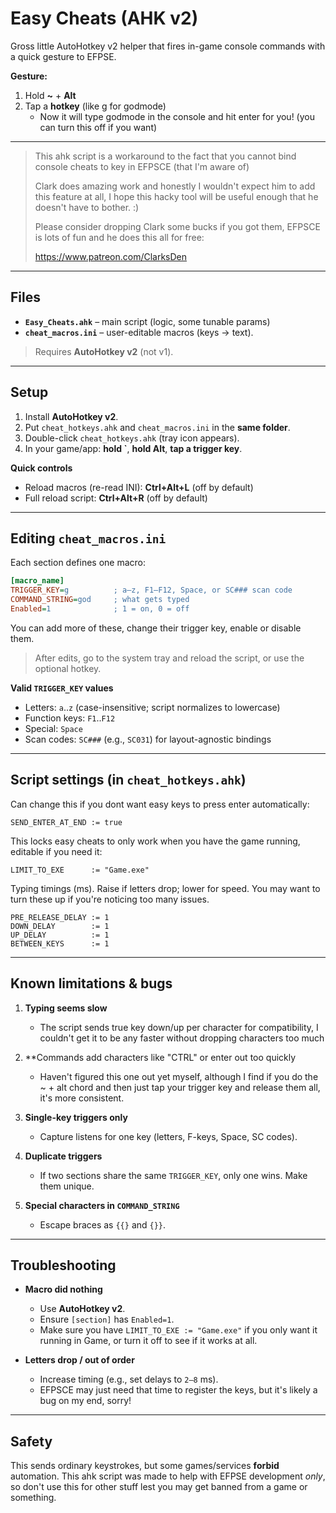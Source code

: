 # Easy Cheats (AHK v2)

Gross little AutoHotkey v2 helper that fires in-game console commands with a quick gesture to EFPSE.  

**Gesture:** 
1. Hold **~** + **Alt**
2. Tap a **hotkey** (like g for godmode)
   * Now it will type godmode in the console and hit enter for you! (you can turn this off if you want)
   
---

>This ahk script is a workaround to the fact that you cannot bind console cheats to key in EFPSCE (that I'm aware of)
>
>Clark does amazing work and honestly I wouldn't expect him to add this feature at all,
>I hope this hacky tool will be useful enough that he doesn't have to bother. :)
>
>Please consider dropping Clark some bucks if you got them, EFPSCE is lots of fun and he does this all for free:
>
>https://www.patreon.com/ClarksDen

---

## Files

- **`Easy_Cheats.ahk`** – main script (logic, some tunable params)
- **`cheat_macros.ini`** – user-editable macros (keys → text).

> Requires **AutoHotkey v2** (not v1).

---

## Setup

1. Install **AutoHotkey v2**.
2. Put `cheat_hotkeys.ahk` and `cheat_macros.ini` in the **same folder**.
3. Double-click `cheat_hotkeys.ahk` (tray icon appears).
4. In your game/app: **hold `**, **hold Alt**, **tap a trigger key**.

**Quick controls**
- Reload macros (re-read INI): **Ctrl+Alt+L** (off by default)
- Full reload script: **Ctrl+Alt+R** (off by default)


---

## Editing `cheat_macros.ini`

Each section defines one macro:

```ini
[macro_name]
TRIGGER_KEY=g          ; a–z, F1–F12, Space, or SC### scan code
COMMAND_STRING=god     ; what gets typed
Enabled=1              ; 1 = on, 0 = off
```

You can add more of these, change their trigger key, enable or disable them.

> After edits, go to the system tray and reload the script, or use the optional hotkey.

**Valid `TRIGGER_KEY` values**

- Letters: `a`..`z` (case-insensitive; script normalizes to lowercase)  
- Function keys: `F1`..`F12`  
- Special: `Space`  
- Scan codes: `SC###` (e.g., `SC031`) for layout-agnostic bindings

---

## Script settings (in `cheat_hotkeys.ahk`)

Can change this if you dont want easy keys to press enter automatically:
```ahk
SEND_ENTER_AT_END := true
```

This locks easy cheats to only work when you have the game running, editable if you need it:
```ahk
LIMIT_TO_EXE      := "Game.exe"
```

Typing timings (ms). Raise if letters drop; lower for speed. You may want to turn these up if you're noticing too many issues.
```ahk
PRE_RELEASE_DELAY := 1
DOWN_DELAY        := 1
UP_DELAY          := 1
BETWEEN_KEYS      := 1
```

---

## Known limitations & bugs

1) **Typing seems slow**  
   - The script sends true key down/up per character for compatibility, I couldn't get it to be any faster without dropping characters too much
  
2) **Commands add characters like "CTRL" or enter out too quickly
   - Haven't figured this one out yet myself, although I find if you do the ~ + alt chord and then just tap your trigger key and release them all, it's more consistent.

4) **Single-key triggers only**  
   - Capture listens for one key (letters, F-keys, Space, SC codes).

5) **Duplicate triggers**  
   - If two sections share the same `TRIGGER_KEY`, only one wins. Make them unique.

6) **Special characters in `COMMAND_STRING`**  
   - Escape braces as `{{}` and `{}}`.  


---

## Troubleshooting

- **Macro did nothing**
  - Use **AutoHotkey v2**.
  - Ensure `[section]` has `Enabled=1`.
  - Make sure you have `LIMIT_TO_EXE := "Game.exe"` if you only want it running in Game, or turn it off to see if it works at all.

- **Letters drop / out of order**
  - Increase timing (e.g., set delays to `2–8` ms).  
  - EFPSCE may just need that time to register the keys, but it's likely a bug on my end, sorry!


---

## Safety

This sends ordinary keystrokes, but some games/services **forbid** automation. This ahk script was made to help with EFPSE development *only*, so don't use this for other stuff lest you may get banned from a game or something.

